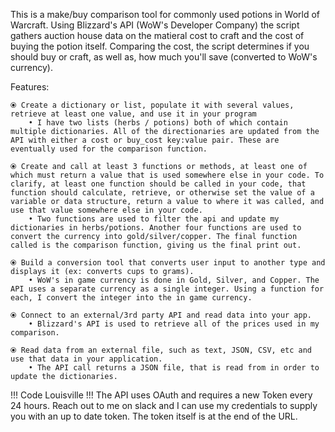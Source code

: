 This is a make/buy comparison tool for commonly used potions in World of Warcraft. Using Blizzard's API (WoW's Developer Company) the script gathers auction house data on the matieral cost to craft and the cost of buying the potion itself. Comparing the cost, the script determines if you should buy or craft, as well as, how much you'll save (converted to WoW's currency). 

Features: 

    ⦿ Create a dictionary or list, populate it with several values, retrieve at least one value, and use it in your program
        • I have two lists (herbs / potions) both of which contain multiple dictionaries. All of the directionaries are updated from the API with either a cost or buy_cost key:value pair. These are eventually used for the comparison function. 

    ⦿ Create and call at least 3 functions or methods, at least one of which must return a value that is used somewhere else in your code. To clarify, at least one function should be called in your code, that function should calculate, retrieve, or otherwise set the value of a variable or data structure, return a value to where it was called, and use that value somewhere else in your code.
        • Two functions are used to filter the api and update my dictionaries in herbs/potions. Another four functions are used to convert the currency into gold/silver/copper. The final function called is the comparison function, giving us the final print out. 

    ⦿ Build a conversion tool that converts user input to another type and displays it (ex: converts cups to grams).
        • WoW's in game currency is done in Gold, Silver, and Copper. The API uses a separate currency as a single integer. Using a function for each, I convert the integer into the in game currency. 
    
    ⦿ Connect to an external/3rd party API and read data into your app.
        • Blizzard's API is used to retrieve all of the prices used in my comparison.

    ⦿ Read data from an external file, such as text, JSON, CSV, etc and use that data in your application.
        • The API call returns a JSON file, that is read from in order to update the dictionaries. 

!!! Code Louisville !!! 
The API uses OAuth and requires a new Token every 24 hours. Reach out to me on slack and I can use my credentials to supply you with an up to date token. The token itself is at the end of the URL. 
